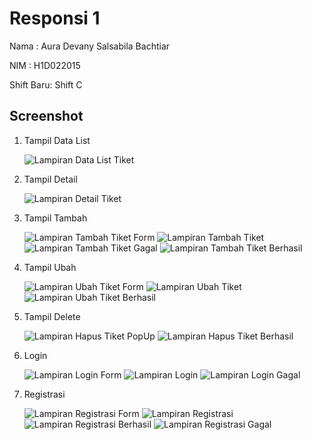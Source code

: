 # Responsi 1

Nama : Aura Devany Salsabila Bachtiar

NIM : H1D022015

Shift Baru: Shift C

## Screenshot

1. Tampil Data List
   
   ![Lampiran Data List Tiket](listTiket(1).png)
  
2. Tampil Detail
   
   ![Lampiran Detail Tiket](detailTiket(1).png)
   
3. Tampil Tambah
   
   ![Lampiran Tambah Tiket Form](tambahTiket(1).png)
   ![Lampiran Tambah Tiket](tambahTiket(2).png)
   ![Lampiran Tambah Tiket Gagal](tambahTiket(3).png)
   ![Lampiran Tambah Tiket Berhasil](listTiket(1).png)

5. Tampil Ubah
   
   ![Lampiran Ubah Tiket Form](ubahTiket(1).png)
   ![Lampiran Ubah Tiket](ubahTiket(2).png)
   ![Lampiran Ubah Tiket Berhasil](ubahTiket(3).png)

6. Tampil Delete
   
   ![Lampiran Hapus Tiket PopUp](hapus(1).png)
   ![Lampiran Hapus Tiket Berhasil](hapus(2).png)

7. Login
   
   ![Lampiran Login Form](login(1).png)
   ![Lampiran Login](login(2).png)
   ![Lampiran Login Gagal](login(3).png)
   
8. Registrasi
    
   ![Lampiran Registrasi Form](tambahTiket(1).png)
   ![Lampiran Registrasi](tambahTiket(2).png)
   ![Lampiran Registrasi Berhasil](tambahTiket(3).png)
   ![Lampiran Registrasi Gagal](tambahTiket(3).png)
